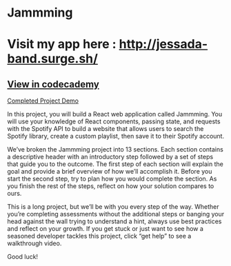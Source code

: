 # Jammming
# Visit my app here : http://jessada-band.surge.sh/

## [View in codecademy](https://www.codecademy.com/paths/build-web-apps-with-react/tracks/react-capstone/modules/jammming-capstone/projects/jammming-prj)

[Completed Project Demo](https://jsd-1-react-jamming.vercel.app/)

In this project, you will build a React web application called Jammming. You will use your knowledge of React components, passing state, and requests with the Spotify API to build a website that allows users to search the Spotify library, create a custom playlist, then save it to their Spotify account.

We’ve broken the Jammming project into 13 sections. Each section contains a descriptive header with an introductory step followed by a set of steps that guide you to the outcome. The first step of each section will explain the goal and provide a brief overview of how we’ll accomplish it. Before you start the second step, try to plan how you would complete the section. As you finish the rest of the steps, reflect on how your solution compares to ours.

This is a long project, but we’ll be with you every step of the way. Whether you’re completing assessments without the additional steps or banging your head against the wall trying to understand a hint, always use best practices and reflect on your growth. If you get stuck or just want to see how a seasoned developer tackles this project, click “get help” to see a walkthrough video.

Good luck!

